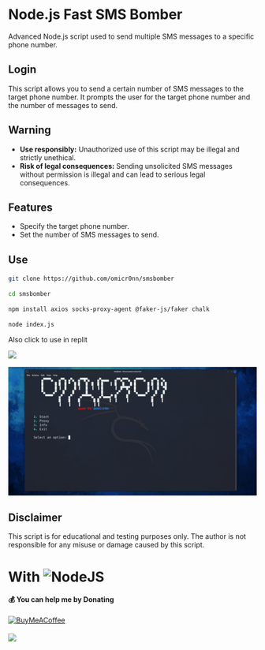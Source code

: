 # Node.js Fast SMS Bomber

Advanced Node.js script used to send multiple SMS messages to a specific phone number.

## Login

This script allows you to send a certain number of SMS messages to the target phone number. It prompts the user for the target phone number and the number of messages to send.

## Warning

- **Use responsibly:** Unauthorized use of this script may be illegal and strictly unethical.
- **Risk of legal consequences:** Sending unsolicited SMS messages without permission is illegal and can lead to serious legal consequences.

## Features

- Specify the target phone number.
- Set the number of SMS messages to send.

## Use

```bash
git clone https://github.com/omicr0nn/smsbomber
```
```bash
cd smsbomber
```
```bash
npm install axios socks-proxy-agent @faker-js/faker chalk
```
```bash
node index.js
```

Also click to use in replit
<p align="left"><a href="[https://replit.com/@omicr0n/slowsmsbomber](https://replit.com/@omicr0n/FastSmsBomber)"><img src="https://skillicons.dev/icons?i=replit"></a></p>

![Kali](https://github.com/omicr0nn/smsbomber/blob/main/fsmsbomb.png)

## Disclaimer

This script is for educational and testing purposes only. The author is not responsible for any misuse or damage caused by this script.

# With ![NodeJS](https://img.shields.io/badge/node.js-6DA55F?style=for-the-badge&logo=node.js&logoColor=white)

#### 💰 You can help me by Donating
[![BuyMeACoffee](https://img.shields.io/badge/Buy%20Me%20a%20Coffee-ffdd00?style=for-the-badge&logo=buy-me-a-coffee&logoColor=black)](https://www.buymeacoffee.com/omicr0n) 
####
[![](https://visitcount.itsvg.in/api?id=omicr0nn&icon=3&color=0)](https://visitcount.itsvg.in)   
